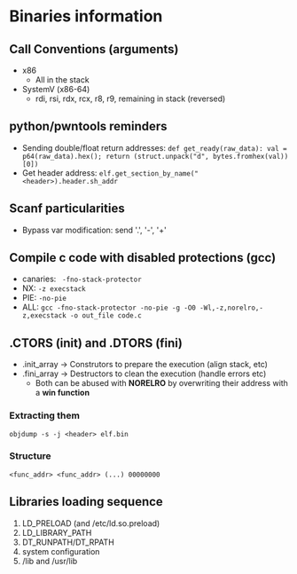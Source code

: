 # Binaries information

## Call Conventions (arguments)
- x86 
  - All in the stack
- SystemV (x86-64)
  - rdi, rsi, rdx, rcx, r8, r9, remaining in stack (reversed)


## python/pwntools reminders
- Sending double/float return addresses: ```def get_ready(raw_data): val = p64(raw_data).hex(); return (struct.unpack("d", bytes.fromhex(val))[0]) ``` 
- Get header address: ```elf.get_section_by_name("<header>).header.sh_addr```

## Scanf particularities
- Bypass var modification: send '.', '-', '+'

## Compile c code with disabled protections (gcc)
- canaries: ``` -fno-stack-protector``` 
- NX: ```-z execstack```  
- PIE: ``` -no-pie ``` 
- ALL: ```gcc -fno-stack-protector -no-pie -g -O0 -Wl,-z,norelro,-z,execstack -o out_file code.c```

##  .CTORS (init) and .DTORS (fini)
- .init_array -> Construtors to prepare the execution (align stack, etc)
- .fini_array -> Destructors to clean the execution (handle errors etc)
    - Both can be abused with **NORELRO** by overwriting their address with a **win function**

### Extracting them
```
objdump -s -j <header> elf.bin
```

### Structure
``` 
<func_addr> <func_addr> (...) 00000000 
```

## Libraries loading sequence
1. LD_PRELOAD (and /etc/ld.so.preload)
2. LD_LIBRARY_PATH
3. DT_RUNPATH/DT_RPATH
4. system configuration
5. /lib and /usr/lib
